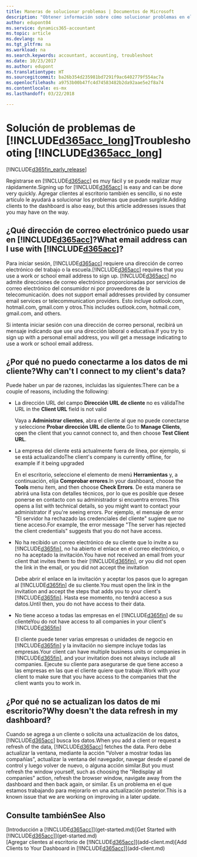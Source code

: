 ```yaml
---
title: Maneras de solucionar problemas | Documentos de Microsoft
description: "Obtener información sobre cómo solucionar problemas en el Accountant Hub de Dynamics 365."
author: edupont04
ms.service: dynamics365-accountant
ms.topic: article
ms.devlang: na
ms.tgt_pltfrm: na
ms.workload: na
ms.search.keywords: accountant, accounting, troubleshoot
ms.date: 10/23/2017
ms.author: edupont
ms.translationtype: HT
ms.sourcegitcommit: ba26b354d235981bd7291f9ac6402779f554ac7a
ms.openlocfilehash: a9753b00b47fc4d74583482b2da92aae5e2f8a74
ms.contentlocale: es-mx
ms.lasthandoff: 03/22/2018

---
```

# <a name="troubleshooting-included365acclongincludesd365acclongmdmd"></a><span data-ttu-id="138a3-103">Solución de problemas de [!INCLUDE[d365acc_long](includes/d365acc_long_md.md)]</span><span class="sxs-lookup"><span data-stu-id="138a3-103">Troubleshooting [!INCLUDE[d365acc_long](includes/d365acc_long_md.md)]</span></span>
[!INCLUDE[d365fin_early_release](includes/d365fin_early_release.md.md)]

<span data-ttu-id="138a3-104">Registrarse en [!INCLUDE[d365acc](includes/d365acc_md.md)] es muy fácil y se puede realizar muy rápidamente.</span><span class="sxs-lookup"><span data-stu-id="138a3-104">Signing up for [!INCLUDE[d365acc](includes/d365acc_md.md)] is easy and can be done very quickly.</span></span> <span data-ttu-id="138a3-105">Agregar clientes al escritorio también es sencillo, si no este artículo le ayudará a solucionar los problemas que puedan surgirle.</span><span class="sxs-lookup"><span data-stu-id="138a3-105">Adding clients to the dashboard is also easy, but this article addresses issues that you may have on the way.</span></span>

## <a name="what-email-address-can-i-use-with-included365accincludesd365accmdmd"></a><span data-ttu-id="138a3-106">¿Qué dirección de correo electrónico puedo usar en [!INCLUDE[d365acc](includes/d365acc_md.md)]?</span><span class="sxs-lookup"><span data-stu-id="138a3-106">What email address can I use with [!INCLUDE[d365acc](includes/d365acc_md.md)]?</span></span>
<span data-ttu-id="138a3-107">Para iniciar sesión, [!INCLUDE[d365acc](includes/d365acc_md.md)] requiere una dirección de correo electrónico del trabajo o la escuela.</span><span class="sxs-lookup"><span data-stu-id="138a3-107">[!INCLUDE[d365acc](includes/d365acc_md.md)] requires that you use a work or school email address to sign up.</span></span> [!INCLUDE[d365acc](includes/d365acc_md.md)]<span data-ttu-id="138a3-108"> no admite direcciones de correo electrónico proporcionadas por servicios de correo electrónico del consumidor ni por proveedores de la telecomunicación.</span><span class="sxs-lookup"><span data-stu-id="138a3-108"> does not support email addresses provided by consumer email services or telecommunication providers.</span></span> <span data-ttu-id="138a3-109">Esto incluye outlook.com, hotmail.com, gmail.com y otros.</span><span class="sxs-lookup"><span data-stu-id="138a3-109">This includes outlook.com, hotmail.com, gmail.com, and others.</span></span>  

<span data-ttu-id="138a3-110">Si intenta iniciar sesión con una dirección de correo personal, recibirá un mensaje indicando que use una dirección laboral o educativa.</span><span class="sxs-lookup"><span data-stu-id="138a3-110">If you try to sign up with a personal email address, you will get a message indicating to use a work or school email address.</span></span>  

## <a name="why-cant-i-connect-to-my-clients-data"></a><span data-ttu-id="138a3-111">¿Por qué no puedo conectarme a los datos de mi cliente?</span><span class="sxs-lookup"><span data-stu-id="138a3-111">Why can't I connect to my client's data?</span></span>
<span data-ttu-id="138a3-112">Puede haber un par de razones, incluidas las siguientes:</span><span class="sxs-lookup"><span data-stu-id="138a3-112">There can be a couple of reasons, including the following:</span></span>

- <span data-ttu-id="138a3-113">La dirección URL del campo **Dirección URL de cliente** no es válida</span><span class="sxs-lookup"><span data-stu-id="138a3-113">The URL in the **Client URL** field is not valid</span></span>  

  <span data-ttu-id="138a3-114">Vaya a **Administrar clientes**, abra el cliente al que no puede conectarse y seleccione **Probar dirección URL de cliente**.</span><span class="sxs-lookup"><span data-stu-id="138a3-114">Go to **Manage Clients**, open the client that you cannot connect to, and then choose **Test Client URL**.</span></span>  
- <span data-ttu-id="138a3-115">La empresa del cliente está actualmente fuera de línea, por ejemplo, si se está actualizando</span><span class="sxs-lookup"><span data-stu-id="138a3-115">The client's company is currently offline, for example if it being upgraded</span></span>

  <span data-ttu-id="138a3-116">En el escritorio, seleccione el elemento de menú **Herramientas** y, a continuación, elija **Comprobar errores**.</span><span class="sxs-lookup"><span data-stu-id="138a3-116">In your dashboard, choose the **Tools** menu item, and then choose **Check Errors**.</span></span> <span data-ttu-id="138a3-117">De esta manera se abrirá una lista con detalles técnicos, por lo que es posible que desee ponerse en contacto con su administrador si encuentra errores.</span><span class="sxs-lookup"><span data-stu-id="138a3-117">This opens a list with technical details, so you might want to contact your administrator if you're seeing errors.</span></span> <span data-ttu-id="138a3-118">Por ejemplo, el mensaje de error "El servidor ha rechazado las credenciales del cliente" sugiere que no tiene acceso.</span><span class="sxs-lookup"><span data-stu-id="138a3-118">For example, the error message "The server has rejected the client credentials" suggests that you do not have access.</span></span>  
- <span data-ttu-id="138a3-119">No ha recibido un correo electrónico de su cliente que lo invite a su [!INCLUDE[d365fin](includes/d365fin_md.md)], no ha abierto el enlace en el correo electrónico, o no ha aceptado la invitación.</span><span class="sxs-lookup"><span data-stu-id="138a3-119">You have not received an email from your client that invites them to their [!INCLUDE[d365fin](includes/d365fin_md.md)], or you did not open the link in the email, or you did not accept the invitation</span></span>

  <span data-ttu-id="138a3-120">Debe abrir el enlace en la invitación y aceptar los pasos que lo agregan al [!INCLUDE[d365fin](includes/d365fin_md.md)] de su cliente.</span><span class="sxs-lookup"><span data-stu-id="138a3-120">You must open the link in the invitation and accept the steps that adds you to your client's [!INCLUDE[d365fin](includes/d365fin_md.md)].</span></span> <span data-ttu-id="138a3-121">Hasta ese momento, no tendrá acceso a sus datos.</span><span class="sxs-lookup"><span data-stu-id="138a3-121">Until then, you do not have access to their data.</span></span>  
- <span data-ttu-id="138a3-122">No tiene acceso a todas las empresas en el [!INCLUDE[d365fin](includes/d365fin_md.md)] de su cliente</span><span class="sxs-lookup"><span data-stu-id="138a3-122">You do not have access to all companies in your client's [!INCLUDE[d365fin](includes/d365fin_md.md)]</span></span>

  <span data-ttu-id="138a3-123">El cliente puede tener varias empresas o unidades de negocio en [!INCLUDE[d365fin](includes/d365fin_md.md)] y la invitación no siempre incluye todas las empresas.</span><span class="sxs-lookup"><span data-stu-id="138a3-123">Your client can have multiple business units or companies in [!INCLUDE[d365fin](includes/d365fin_md.md)], and your invitation does not always include all companies.</span></span> <span data-ttu-id="138a3-124">Ejecute su cliente para asegurarse de que tiene acceso a las empresas en las que el cliente quiere que trabaje.</span><span class="sxs-lookup"><span data-stu-id="138a3-124">Work with your client to make sure that you have access to the companies that the client wants you to work in.</span></span>  

## <a name="why-doesnt-the-data-refresh-in-my-dashboard"></a><span data-ttu-id="138a3-125">¿Por qué no se actualizan los datos de mi escritorio?</span><span class="sxs-lookup"><span data-stu-id="138a3-125">Why doesn't the data refresh in my dashboard?</span></span>
<span data-ttu-id="138a3-126">Cuando se agrega a un cliente o solicita una actualización de los datos, [!INCLUDE[d365acc](includes/d365acc_md.md)] busca los datos.</span><span class="sxs-lookup"><span data-stu-id="138a3-126">When you add a client or request a refresh of the data, [!INCLUDE[d365acc](includes/d365acc_md.md)] fetches the data.</span></span> <span data-ttu-id="138a3-127">Pero debe actualizar la ventana, mediante la acción "Volver a mostrar todas las compañías", actualizar la ventana del navegador, navegar desde el panel de control y luego volver de nuevo, o alguna acción similar.</span><span class="sxs-lookup"><span data-stu-id="138a3-127">But you must refresh the window yourself, such as choosing the "Redisplay all companies" action, refresh the browser window, navigate away from the dashboard and then back again, or similar.</span></span> <span data-ttu-id="138a3-128">Es un problema en el que estamos trabajando para mejorarlo en una actualización posterior.</span><span class="sxs-lookup"><span data-stu-id="138a3-128">This is a known issue that we are working on improving in a later update.</span></span>  

## <a name="see-also"></a><span data-ttu-id="138a3-129">Consulte también</span><span class="sxs-lookup"><span data-stu-id="138a3-129">See Also</span></span>
<span data-ttu-id="138a3-130">[Introducción a [!INCLUDE[d365acc](includes/d365acc_md.md)]](get-started.md)</span><span class="sxs-lookup"><span data-stu-id="138a3-130">[Get Started with [!INCLUDE[d365acc](includes/d365acc_md.md)]](get-started.md)</span></span>  
<span data-ttu-id="138a3-131">[Agregar clientes al escritorio de [!INCLUDE[d365acc](includes/d365acc_md.md)]](add-client.md)</span><span class="sxs-lookup"><span data-stu-id="138a3-131">[Add Clients to Your Dashboard in [!INCLUDE[d365acc](includes/d365acc_md.md)]](add-client.md)</span></span>  

